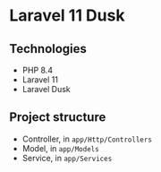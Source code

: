 # Laravel 11 Dusk

## Technologies

-   PHP 8.4
-   Laravel 11
-   Laravel Dusk

## Project structure

-   Controller, in `app/Http/Controllers`
-   Model, in `app/Models`
-   Service, in `app/Services`
